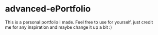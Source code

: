 # advanced-ePortfolio
This is a personal portfolio I made. Feel free to use for yourself, just credit me for any inspiration and maybe change it up a bit :)
